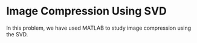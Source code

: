 # Image Compression Using SVD

In this problem, we have used MATLAB to study image compression using the SVD.
